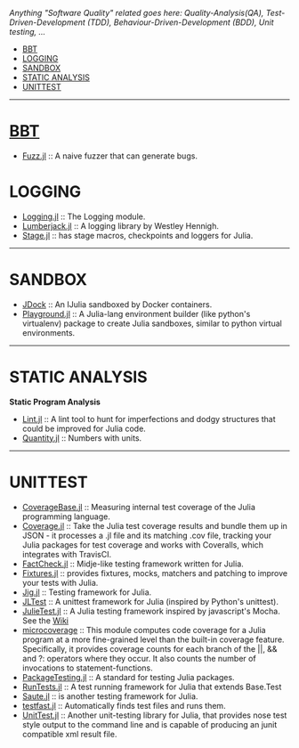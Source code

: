 *Anything "Software Quality" related goes here: Quality-Analysis(QA), Test-Driven-Development (TDD), Behaviour-Driven-Development (BDD), Unit testing, ...*

+ [BBT](#bbt)
+ [LOGGING](#logging)
+ [SANDBOX](#sandbox)
+ [STATIC ANALYSIS](#static-analysis)
+ [UNITTEST](#unittest)

----

# [BBT](http://en.wikipedia.org/wiki/Black-box_testing)
+ [Fuzz.jl](https://github.com/danluu/Fuzz.jl) :: A naive fuzzer that can generate bugs.

# LOGGING
+ [Logging.jl](https://github.com/kmsquire/Logging.jl) :: The Logging module.
+ [Lumberjack.jl](https://github.com/forio/Lumberjack.jl) :: A logging library by Westley Hennigh.
+ [Stage.jl](https://github.com/saltpork/Stage.jl) :: has stage macros, checkpoints and loggers for Julia.

----

# SANDBOX
+ [JDock](https://github.com/amitmurthy/JDock) :: An IJulia sandboxed by Docker containers.
+ [Playground.jl](https://github.com/Rory-Finnegan/Playground.jl) :: A Julia-lang environment builder (like python's virtualenv) package to create Julia sandboxes, similar to python virtual environments.

----

# STATIC ANALYSIS
__Static Program Analysis__
+ [Lint.jl](https://github.com/tonyhffong/Lint.jl) :: A lint tool to hunt for imperfections and dodgy structures that could be improved for Julia code.
+ [Quantity.jl](https://github.com/rephorm/Quantity.jl) :: Numbers with units.


----

# UNITTEST 
+ [CoverageBase.jl](https://github.com/timholy/CoverageBase.jl) :: Measuring internal test coverage of the Julia programming language.
+ [Coverage.jl](https://github.com/IainNZ/Coverage.jl) :: Take the Julia test coverage results and bundle them up in JSON - it processes a .jl file and its matching .cov file, tracking your Julia packages for test coverage and works with Coveralls, which integrates with TravisCI.
+ [FactCheck.jl](https://github.com/zachallaun/FactCheck.jl) :: Midje-like testing framework written for Julia.
+ [Fixtures.jl](https://github.com/burrowsa/Fixtures.jl) :: provides fixtures, mocks, matchers and patching to improve your tests with Julia.
+ [Jig.jl](https://github.com/milktrader/Jig.jl) :: Testing framework for Julia.
+ [JLTest](https://github.com/smangano/JLTest) :: A unittest framework for Julia (inspired by Python's unittest).
+ [JulieTest.jl](https://github.com/arypurnomoz/JulieTest.jl) :: A Julia testing framework inspired by javascript's Mocha. See the [Wiki](https://github.com/arypurnomoz/JulieTest.jl/wiki)
+ [microcoverage](https://github.com/StephenVavasis/microcoverage) :: This module computes code coverage for a Julia program at a more fine-grained level than the built-in coverage feature. Specifically, it provides coverage counts for each branch of the ||, && and ?: operators where they occur. It also counts the number of invocations to statement-functions.
+ [PackageTesting.jl](https://github.com/johnmyleswhite/PackageTesting.jl) :: A standard for testing Julia packages.
+ [RunTests.jl](https://github.com/burrowsa/RunTests.jl) :: A test running framework for Julia that extends Base.Test
+ [Saute.jl](https://github.com/milktrader/Saute.jl) :: is another testing framework for Julia.
+ [testfast.jl](https://github.com/Veraticus/testfast.jl) :: Automatically finds test files and runs them.
+ [UnitTest.jl](https://github.com/analyzere/UnitTest.jl) :: Another unit-testing library for Julia, that provides nose test style output to the command line and is capable of producing an junit compatible xml result file.


